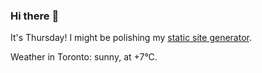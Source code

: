 ### Hi there :wave:

It's Thursday! I might be polishing my [static site generator](https://github.com/bewuethr/pandoc-bash-blog).

Weather in Toronto: sunny, at +7°C.
